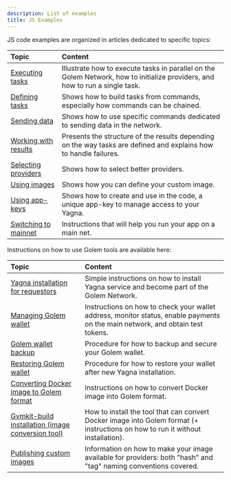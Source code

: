 ```yaml
---
description: List of examples
title: JS Examples
---
```


JS code examples are organized in articles dedicated to specific topics:

| Topic         |    Content    |
|:-------------------|:---------------------------------------------|
|[Executing tasks](/docs/creators/javascript/examples/executing-tasks) | Illustrate how to execute tasks in parallel on the Golem Network, how to initialize providers, and how to run a single task.              |
|[Defining tasks](/docs/creators/javascript/examples/composing-tasks)  | Shows how to build tasks from commands, especially how commands can be chained. |
|[Sending data](/docs/creators/javascript/examples/transferring-data)    | Shows how to use specific commands dedicated to sending data in the network.|
|[Working with results](/docs/creators/javascript/examples/working-with-results) |Presents the structure of the results depending on the way tasks are defined and explains how to handle failures.|
|[Selecting providers](/docs/creators/javascript/examples/selecting-providers)             | Shows how to select better providers.|
|[Using images](/docs/creators/javascript/examples/working-with-images)                    | Shows how you can define your custom image.|
|[Using app-keys](/docs/creators/javascript/examples/using-app-keys)   | Shows how to create and use in the code, a unique app-key to manage access to your Yagna.  |
|[Switching to mainnet](/docs/creators/javascript/examples/switching-to-mainnet)          | Instructions that will help you run your app on a main net. |


Instructions on how to use Golem tools are available here:

| Topic          |    Content    |
|:----------|:-------------------------------------------------------|
|[Yagna installation for requestors](/docs/creators/javascript/examples/tools/yagna-installation-for-requestors) | Simple instructions on how to install Yagna service and become part of the Golem Network. |
|[Managing Golem wallet](/docs/creators/javascript/examples/tools/managing-golem-wallet) | Instructions on how to check your wallet address, monitor status, enable payments on the main network, and obtain test tokens. |
|[Golem wallet backup](/docs/creators/javascript/examples/tools/golem-wallet-backup) | Procedure for how to backup and secure your Golem wallet. |
|[Restoring Golem wallet](/docs/creators/javascript/examples/tools/restoring-golem-wallet) | Procedure for how to restore your wallet after new Yagna installation. |
|[Converting Docker image to Golem format](/docs/creators/javascript/examples/tools/converting-docker-image-to-golem-format) | Instructions on how to convert Docker image into Golem format.   |
|[Gvmkit-build installation (image conversion tool)](/docs/creators/javascript/examples/tools/gvmkit-build-installation) | How to install the tool that can convert Docker image into Golem format (+ instructions on how to run it without installation). |
|[Publishing custom images](/docs/creators/javascript/examples/tools/publishing-custom-images)| Information on how to make your image available for providers: both "hash" and "tag" naming conventions covered.   |






